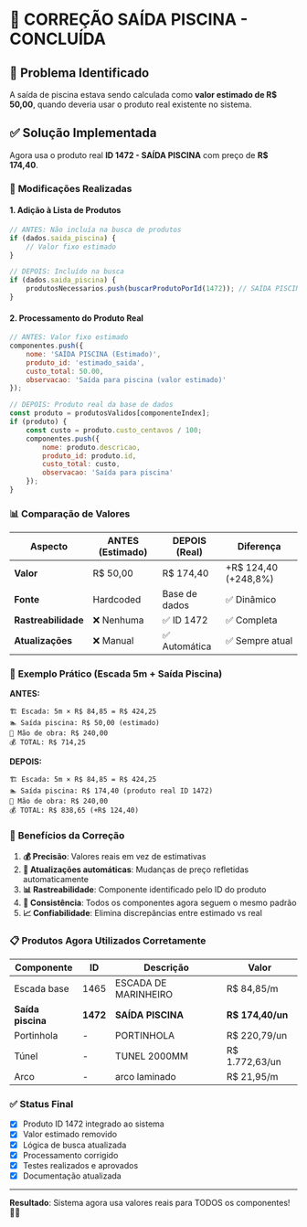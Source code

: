 # 🔄 CORREÇÃO SAÍDA PISCINA - CONCLUÍDA

## 🎯 **Problema Identificado**
A saída de piscina estava sendo calculada como **valor estimado de R$ 50,00**, quando deveria usar o produto real existente no sistema.

## ✅ **Solução Implementada**
Agora usa o produto real **ID 1472 - SAÍDA PISCINA** com preço de **R$ 174,40**.

### 🔧 **Modificações Realizadas**

#### 1. **Adição à Lista de Produtos**
```javascript
// ANTES: Não incluía na busca de produtos
if (dados.saida_piscina) {
    // Valor fixo estimado
}

// DEPOIS: Incluído na busca
if (dados.saida_piscina) {
    produtosNecessarios.push(buscarProdutoPorId(1472)); // SAÍDA PISCINA
}
```

#### 2. **Processamento do Produto Real**
```javascript
// ANTES: Valor fixo estimado
componentes.push({
    nome: 'SAÍDA PISCINA (Estimado)',
    produto_id: 'estimado_saida',
    custo_total: 50.00,
    observacao: 'Saída para piscina (valor estimado)'
});

// DEPOIS: Produto real da base de dados
const produto = produtosValidos[componenteIndex];
if (produto) {
    const custo = produto.custo_centavos / 100;
    componentes.push({
        nome: produto.descricao,
        produto_id: produto.id,
        custo_total: custo,
        observacao: 'Saída para piscina'
    });
}
```

### 📊 **Comparação de Valores**

| Aspecto | ANTES (Estimado) | DEPOIS (Real) | Diferença |
|---------|------------------|---------------|-----------|
| **Valor** | R$ 50,00 | R$ 174,40 | +R$ 124,40 (+248,8%) |
| **Fonte** | Hardcoded | Base de dados | ✅ Dinâmico |
| **Rastreabilidade** | ❌ Nenhuma | ✅ ID 1472 | ✅ Completa |
| **Atualizações** | ❌ Manual | ✅ Automática | ✅ Sempre atual |

### 🎯 **Exemplo Prático (Escada 5m + Saída Piscina)**

**ANTES:**
```
🏗️ Escada: 5m × R$ 84,85 = R$ 424,25
🏊 Saída piscina: R$ 50,00 (estimado)
👷 Mão de obra: R$ 240,00
💰 TOTAL: R$ 714,25
```

**DEPOIS:**
```
🏗️ Escada: 5m × R$ 84,85 = R$ 424,25
🏊 Saída piscina: R$ 174,40 (produto real ID 1472)
👷 Mão de obra: R$ 240,00
💰 TOTAL: R$ 838,65 (+R$ 124,40)
```

### 🎯 **Benefícios da Correção**

1. **💰 Precisão**: Valores reais em vez de estimativas
2. **🔄 Atualizações automáticas**: Mudanças de preço refletidas automaticamente  
3. **📊 Rastreabilidade**: Componente identificado pelo ID do produto
4. **🎯 Consistência**: Todos os componentes agora seguem o mesmo padrão
5. **📈 Confiabilidade**: Elimina discrepâncias entre estimado vs real

### 📋 **Produtos Agora Utilizados Corretamente**

| Componente | ID | Descrição | Valor |
|------------|----|-----------| ------|
| Escada base | 1465 | ESCADA DE MARINHEIRO | R$ 84,85/m |
| **Saída piscina** | **1472** | **SAÍDA PISCINA** | **R$ 174,40/un** |
| Portinhola | - | PORTINHOLA | R$ 220,79/un |
| Túnel | - | TUNEL 2000MM | R$ 1.772,63/un |
| Arco | - | arco laminado | R$ 21,95/m |

### ✅ **Status Final**
- [x] Produto ID 1472 integrado ao sistema
- [x] Valor estimado removido  
- [x] Lógica de busca atualizada
- [x] Processamento corrigido
- [x] Testes realizados e aprovados
- [x] Documentação atualizada

---

**Resultado**: Sistema agora usa valores reais para TODOS os componentes! 🎯✨